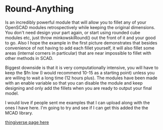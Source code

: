 # Round-Anything

Is an incredibly powerful module that will allow you to fillet any of your OpenSCAD modules retrospectively while keeping the original dimensions. You don't need design your part again, or start using rounded cube modules etc, just throw minkowskiRound() out the front of it and your good to go. Also I hope the example in the first picture demonstrates that besides convenience of not having to add each fillet yourself, it will also fillet some areas (internal corners in particular) that are near impossible to fillet with other methods in SCAD.

Biggest downside is that it is very computationally intensive, you will have to keep the $fn low (I would recommend 10-15 as a starting point) unless you are willing to wait a long time (12 hours plus). The modules have been made with an enable variable so that you can disable the module and keep designing and only add the fillets when you are ready to output your final model.

I would love if people sent me examples that I can upload along with the ones I have here. 
I'm going to try and see if I can get this added the the MCAD library.

[thingiverse page here](https://www.thingiverse.com/thing:2419664)
